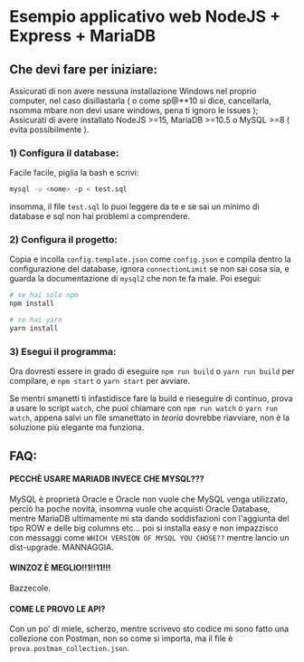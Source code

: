 # Esempio applicativo web NodeJS + Express + MariaDB

## Che devi fare per iniziare:
Assicurati di non avere nessuna installazione Windows nel proprio computer, nel caso disillastarla ( o come sp@**10 si dice, cancellarla, nsomma mbare non devi usare windows, pena ti ignoro le issues ); Assicurati di avere installato NodeJS >=15, MariaDB >=10.5 o MySQL >=8 ( evita possibilmente ).


### 1) Configura il database:
Facile facile, piglia la bash e scrivi:
```sh
mysql -u <nome> -p < test.sql
```
insomma, il file `test.sql` lo puoi leggere da te e se sai un minimo di database e sql non hai problemi a comprendere.

### 2) Configura il progetto:
Copia e incolla `config.template.json` come `config.json` e compila dentro la configurazione del database, ignora `connectionLimit` se non sai cosa sia, e guarda la documentazione di `mysql2` che non te fa male.
Poi esegui:
```sh
# se hai solo npm
npm install

# se hai yarn
yarn install
```

### 3) Esegui il programma:
Ora dovresti essere in grado di eseguire `npm run build` o `yarn run build` per compilare, e `npm start` o `yarn start` per avviare.

Se mentri smanetti ti infastidisce fare la build e rieseguire di continuo, prova a usare lo script `watch`, che puoi chiamare con `npm run watch` o `yarn run watch`, appena salvi un file smanettato in _teoria_ dovrebbe riavviare, non è la soluzione più elegante ma funziona.

## FAQ:
#### PECCHÈ USARE MARIADB INVECE CHE MYSQL???
MySQL è proprietà Oracle e Oracle non vuole che MySQL venga utilizzato, perciò ha poche novità, insomma vuole che acquisti Oracle Database, mentre MariaDB ultimamente mi sta dando soddisfazioni con l'aggiunta del tipo ROW e delle big columns etc... poi si installa easy e non impazzisco con messaggi come `WHICH VERSION OF MYSQL YOU CHOSE??` mentre lancio un dist-upgrade. MANNAGGIA.
#### WINZOZ È MEGLIO!!1!!11!!!
Bazzecole.
#### COME LE PROVO LE API?
Con un po' di miele, scherzo, mentre scrivevo sto codice mi sono fatto una collezione con Postman, non so come si importa, ma il file è `prova.postman_collection.json`.